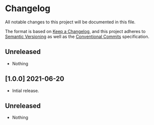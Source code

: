 # Changelog

All notable changes to this project will be documented in this file.

The format is based on [Keep a Changelog](https://keepachangelog.com/en/1.0.0/),
and this project adheres to [Semantic Versioning](https://semver.org/spec/v2.0.0.html)
as well as the [Conventional Commits](https://www.conventionalcommits.org/en/v1.0.0/) 
specification.

## Unreleased

* Nothing

## [1.0.0] 2021-06-20

* Intial release.

## Unreleased

* Nothing

